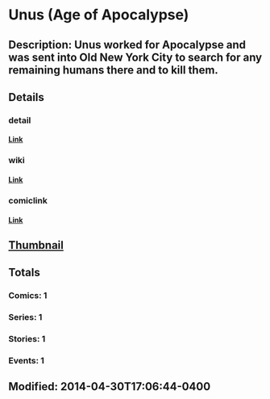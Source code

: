 # Unus (Age of Apocalypse)
## Description: Unus worked for Apocalypse and was sent into Old New York City to search for any remaining humans there and to kill them.
## Details
### detail
#### [Link](http://marvel.com/comics/characters/1010987/unus_age_of_apocalypse?utm_campaign=apiRef&utm_source=225578a89fc76f3d20fbffda5d17a88d)
### wiki
#### [Link](http://marvel.com/universe/Unus_%28Age_of_Apocalypse%29?utm_campaign=apiRef&utm_source=225578a89fc76f3d20fbffda5d17a88d)
### comiclink
#### [Link](http://marvel.com/comics/characters/1010987/unus_age_of_apocalypse?utm_campaign=apiRef&utm_source=225578a89fc76f3d20fbffda5d17a88d)
## [Thumbnail](http://i.annihil.us/u/prod/marvel/i/mg/6/c0/536165c7d94ae.jpg)
## Totals
### Comics: 1
### Series: 1
### Stories: 1
### Events: 1
## Modified: 2014-04-30T17:06:44-0400